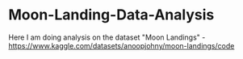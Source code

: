 # Moon-Landing-Data-Analysis
Here I am doing analysis on the dataset "Moon Landings" - https://www.kaggle.com/datasets/anoopjohny/moon-landings/code
